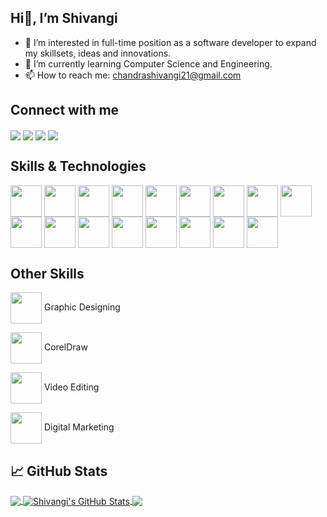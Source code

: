 ##  Hi👋, I’m Shivangi 
- 👀 I’m interested in full-time position as a software developer to expand my skillsets, ideas and innovations.
- 🌱 I’m currently learning Computer Science and Engineering.
- 📫 How to reach me: chandrashivangi21@gmail.com

## Connect with me 

<a href="https://www.linkedin.com/in/shivangi-21/" target="blank"><img align="center" src="https://img.icons8.com/color/50/000000/linkedin-circled--v5.png"/></a>
<a href="https://twitter.com/ShivangiChand15" target="blank"><img align="center" src="https://img.icons8.com/color/48/000000/twitter-circled--v4.png"/></a>
<a href="https://www.facebook.com/shivangi.chandra.94651/" target="blank"><img align="center" src="https://img.icons8.com/color/50/000000/facebook-circled--v3.png"/></a>
<a href="https://www.instagram.com/shivangi21318/" target="blank"><img align="center" src="https://img.icons8.com/color/48/000000/instagram-new--v2.png"/></a>

## Skills & Technologies 

<img align="center" src="https://user-images.githubusercontent.com/57565734/126310660-55a8fef2-9f46-4870-9123-319b663dcefa.png" height="50" width="50"/>  <img align="center" src="https://user-images.githubusercontent.com/57565734/126310594-a8d9d18b-7651-4620-9a34-311c2b378cf2.png" height="50" width="50"/> 
<img align="center" src="https://img.icons8.com/color/50/000000/python--v2.png" height="50" width="50"/> 
<img align="center" src="https://img.icons8.com/color/50/000000/java-coffee-cup-logo--v2.png" height="50" width="50"/> 
<img align="center" src="https://img.icons8.com/color/50/000000/html-filetype--v2.png" height="50" width="50"/> 
<img align="center" src="https://user-images.githubusercontent.com/57565734/126314587-51f56faf-886f-44f2-951f-400b52ad0641.png" height="50" width="50"/> 
<img align="center" src="https://img.icons8.com/color/50/000000/javascript--v2.png" height="50" width="50"/>
<img align="center" src="https://img.icons8.com/color/48/000000/bootstrap.png" height="50" width="50"/>
<img align="center" src="https://img.icons8.com/color/50/000000/developer--v2.png" height="50" width="50"/>
<img align="center" src="https://user-images.githubusercontent.com/57565734/126314587-51f56faf-886f-44f2-951f-400b52ad0641.png" height="50" width="50"/> 
<img align="center" src="https://user-images.githubusercontent.com/57565734/126313224-3c16bda3-3f05-4007-8815-badd00722a3b.png" height="50" width="50"/> 
<img align="center" src="https://img.icons8.com/color/48/000000/mysql-logo.png" height="50" width="50"/>
<img align="center" src="https://user-images.githubusercontent.com/57565734/126313567-025a5973-1091-4712-b0cf-c1b397c7dbce.png" height="50" width="50"/> 
<img align="center" src="https://user-images.githubusercontent.com/57565734/126313978-94882da6-34ee-4237-86f6-4d658bea99ce.png" height="50" width="50"/> 
<img align="center" src="https://img.icons8.com/cute-clipart/64/000000/machine-learning.png" height="50" width="50"/>
<img align="center" src="https://img.icons8.com/clouds/100/000000/database.png" height="50" width="50"/>
<img align="center" src="https://user-images.githubusercontent.com/57565734/126315358-faae4b27-681b-414e-9cde-d48088dc9ddc.png" height="50" width="50"/>

## Other Skills

<img align="center" src="https://user-images.githubusercontent.com/57565734/126317524-36478700-f3b2-4708-b276-59ffa0fa059b.png" height="50" width="50"/>    Graphic Designing 

<img align="center" src="https://img.icons8.com/ios-filled/50/000000/coreldraw.png" height="50" width="50"/>    CorelDraw 

<img align="center" src="https://img.icons8.com/dusk/64/000000/video-editing.png" height="50" width="50"/>    Video Editing

<img align="center" src="https://user-images.githubusercontent.com/57565734/126318228-3849f4d4-dac7-4bc5-93b5-eff287891b85.png" height="50" width="50"/>    Digital Marketing

## &#x1f4c8; GitHub Stats

<a href="https://github.com/shivangi2174/shivangi2174">
  <img align="center" src="https://github-readme-stats.vercel.app/api/top-langs/?username=shivangi2174&hide=java,html,tex&title_color=ffffff&text_color=c9cacc&icon_color=2bbc8a&bg_color=1d1f21&langs_count=3" />
</a>
<a href="https://github.com/shivangi2174/shivangi2174">
  <img align="center" src="https://github-readme-stats.vercel.app/api?username=shivangi2174&show_icons=true&line_height=27&count_private=true&title_color=ffffff&text_color=c9cacc&icon_color=2bbc8a&bg_color=1d1f21" alt="Shivangi's GitHub Stats" />
</a>
<a href="https://github.com/shivangi2174/shivangi2174">
  <img align="center" src="https://github-readme-stats.vercel.app/api/pin/?username=shivangi2174&repo=github-readme-stats&show_owner=true" />
</a>
 
